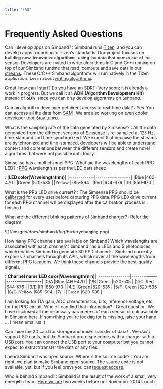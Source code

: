 ```yaml
---
title: "FAQ"
---
```


# Frequently Asked Questions

Can I develop apps on Simband?
: Simband runs [Tizen](https://www.tizen.org/), and you can develop apps according to Tizen's standards. Our project focuses on building new, innovative algorithms, using the data that comes out of the sensor. Developers are invited to write algorithms in C and C++ running on top of our Simband runtime that read, compute and save data in our [streams](/simband/simband-documentation/semantics-of-simband/types-streams.html). These C/C++ Simband algorithms will run natively in the Tizen application. Learn about [writing algorithms](/simband/simband-documentation/writing-algorithms-using-simband-api.html).

Great, how can I start? Do you have an SDK?
: Very soon; it is already a work in progress. But we call it an **ADK (Algorithm Development Kit)** instead of **SDK**, since you can only develop algorithms on Simband.

Can an algorithm developer get direct access to real-time data?
: Yes. You can access all the data from [SAMI](http://developer.samsungsami.io). We are also working on even cooler developer tool. [Stay tuned.](/simband/simband-changelog.html)

What is the sampling rate of the data generated by Simsense?
: All the data generated from the different sensors of [Simsense](/sensor-module/sensor-module-documentation/simsense.html) is re-sampled at 128 Hz, time-stamped and time-synchronized. We expect that because the streams are synchronized and time-stamped, developers will be able to understand context and correlations between the different sensors and create novel algorithms that were not possible until today.

Simsense has a multichannel PPG. What are the wavelengths of each PPG LED?
: [PPG](/sensor-module/sensor-module-documentation/simsense.html#ppg) wavelength as per the LED data sheet:

: |**LED color**|**Wavelength(nm)**|
|-------------|------------------|
|Blue         |460-470           |
|Green        |520-535           |
|Yellow       |585-594           |
|Red          |644-676           |
|IR           |850-970           |

What is the PPG LED drive current?
: The Simsense PPG should be [calibrated](/simband/simband-documentation/applications/settings.html#sensor-calibration) for every user before capturing PPG data. PPG LED drive current for each PPG channel will be displayed after the calibration process is finished.

What are the different blinking patterns of Simband charger?
: Refer the diagram

<div  class="photo-grid" style="max-width: 512px;">
 ![](/images/docs/simband/faq/batterycharging.png)
</div>

How many PPG channels are available on Simband? Which wavelengths are associated with each channel?
: Simband has 6 LEDs and 5 photodiodes, which enables Simband to generate 30 PPG channels. Simband currently exposes 7 channels through its APIs, which cover all the wavelengths from different PPG locations. We think these channels provide the best-quality signals.

:|**Channel name**|**LED color**|**Wavelength(nm)**|
|----------------|-------------|------------------|
|0/A               |Blue         |460-470           |
|1/B               |Green        |520-535           |
|2/C               |Red          |644-676           |
|3/D               |IR           |850-970           |
|4/E               |Green        |520-535           |
|5/F               |Green        |520-535           |
|6/G               |Yellow       |585-594           |
|7/H               |Green        |520-535           |

I am looking for TIA gain, ADC characteristics, bits, reference voltage, etc. for the PPG circuit. Where I can find that information?
: Great question. We have disclosed all the necessary parameters of each sensor circuit available in Simband [here](/sensor-module/sensor-module-documentation/simsense.html). If something you're looking for is missing, raise your hand ... I mean email us :)

Can I use the SD card for storage and easier transfer of data?
: We don't support SD cards, but the Simband prototype comes with a charger with a USB port. You can connect the USB port to your computer but you cannot expect to extract/transfer the data or any files.

I heard Simband was open source. Where is the source code?
: You are right, we plan to make Simband open source. The source code is not available, yet, but if you feel brave you can [request access.](/simband/simband-documentation/simband-source-code.html)

Who is behind Simband?
: Simband is the result of the work of a small, very energetic team. [Here we are](http://www.voiceofthebody.io/images/TeamPicture.png) two weeks before our November 2014 launch.
